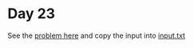 # Day 23 

See the [problem here](https://adventofcode.com/2022/day/23) and copy the input into [input.txt](./input.txt)
